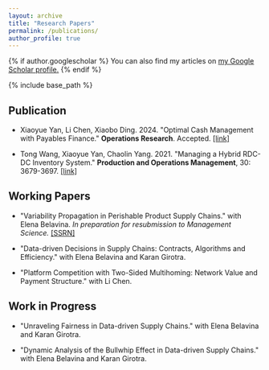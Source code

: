 ```yaml
---
layout: archive
title: "Research Papers"
permalink: /publications/
author_profile: true
---
```



{% if author.googlescholar %}
  You can also find my articles on <u><a href="{{author.googlescholar}}">my Google Scholar profile</a>.</u>
{% endif %}

{% include base_path %}

## Publication
* Xiaoyue Yan, Li Chen, Xiaobo Ding. 2024. "Optimal Cash Management with Payables Finance." **Operations Research**. Accepted. [[link]](https://pubsonline.informs.org/doi/10.1287/opre.2022.0196)

* Tong Wang, Xiaoyue Yan, Chaolin Yang. 2021. "Managing a Hybrid RDC-DC Inventory System." **Production and Operations Management**, 30: 3679-3697. [[link]](https://onlinelibrary.wiley.com/doi/abs/10.1111/poms.13458)


## Working Papers
* "Variability Propagation in Perishable Product Supply Chains." with Elena Belavina. *In preparation for resubmission to Management Science.* [[SSRN]](https://papers.ssrn.com/sol3/papers.cfm?abstract_id=4550255)  

* "Data-driven Decisions in Supply Chains: Contracts, Algorithms and Efficiency." with Elena Belavina and Karan Girotra. 

* "Platform Competition with Two-Sided Multihoming: Network Value and Payment Structure." with Li Chen. 


## Work in Progress
* "Unraveling Fairness in Data-driven Supply Chains." with Elena Belavina and Karan Girotra. 

* "Dynamic Analysis of the Bullwhip Effect in Data-driven Supply Chains." with Elena Belavina and Karan Girotra. 

